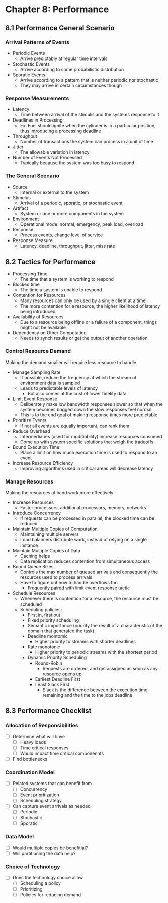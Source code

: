 # Chapter 8: Performance

## 8.1 Performance General Scenario

### Arrival Patterns of Events

* Periodic Events
  * Arrive predictably at regular time intervals
* Stochastic Events
  * Arrive according to some probabilistic distribution
* Sporatic Events
  * Arrive according to a pattern that is neither periodic nor stochastic
  * They may arrive in certain circumstances though

### Response Measurements

* Latency
  * Time between arrival of the stimulis and the systems response to it
* Deadlines in Processing
  * Ex. Fuel should ignite when the cylinder is in a particular position, thus introducing a processing deadline
* Throughput
  * Number of transactions the system can process in a unit of time
* Jitter
  * The allowable variation in latency
* Number of Events Not Processed
  * Typically because the system was too busy to respond

### The General Scenario

* Source
  * Internal or external to the system
* Stimulus
  * Arrival of a periodic, sporatic, or stochastic event
* Artifact
  * System or one or more components in the system
* Environment
  * Operational mode: normal, emergency, peak load, overload
* Response
  * Process events, change level of service
* Response Measure
  * Latency, deadline, throughput, jitter, miss rate

## 8.2 Tactics for Performance

* Processing Time
  * The time that a system is working to respond
* Blocked time
  * The time a system is unable to respond
* Contention for Resources
  * Many resources can only be used by a single client at a time
  * The more contention for a resource, the higher likelihood of latency being introduced
* Availability of Resources
  * Due to a resource being offline or a failure of a component, things might not be available
* Dependency on Other Computation
  * Needs to synch results or get the output of another operation

### Control Resource Demand

Making the demand smaller will require less resource to handle

* Manage Sampling Rate
  * If possible, reduce the frequency at which the stream of environment data is sampled
  * Leads to predictable levels of latency
    * But also comes at the cost of lower fidelity data
* Limit Event Response
  * Deliberately make low bandwidth responses slower so that when the system becomes bogged down the slow responses feel normal
  * This is to the end goal of making response times more predictable
* Prioritize Events
  * If not all events are equally important, can rank them
* Reduce Overhead
  * Intermediaries (used for modifiability) increase resources consumed
  * Come up with system specific solutions that weigh the tradeoffs
* Bound Execution Time
  * Place a limit on how much execution time is used to respond to an event
* Increase Resource Efficiency
  * Improving algorithms used in critical areas will decrease latency

### Manage Resources

Making the resources at hand work more effectively

* Increase Resources
  * Faster processors, additional processors, memory, networks
* Introduce Concurrency
  * If requests can be processed in parallel, the blocked time can be reduced
* Maintain Multiple Copies of Computation
  * Maintaining multiple servers
  * Load balancers distribute work, instead of relying on a single instance
* Maintain Multiple Copies of Data
  * Caching helps
  * Data replication reduces contention from simultaneous access
* Bound Queue Sizes
  * Controls the max number of queued arrivals and consequently the resources used to process arrivals
  * Have to figure out how to handle overflows tho
    * Frequently paired with limit event response tactic
* Schedule Resources
  * Whenever there is contention for a resource, the resource must be scheduled
  * Scheduling policies:
    * First in, first out
    * Fixed priority scheduling
    * Semantic importance (priority the result of a characteristic of the domain that generated the task)
    * Deadline montomic
      * Higher priority to streams with shorter deadlines
    * Rate monotonic
      * Higher priority to periodic streams with the shortest period
    * Dynamic Priority Scheduling
      * Round-Robin
        * Requests are ordered, and get assigned as soon as any resource opens up
      * Earliest Deadline First
      * Least Slack First
        * Slack is the difference between the execution time remaining and the time to the jobs deadline

## 8.3 Performance Checklist

### Allocation of Responsibilities

* [ ] Determine what will have
  * [ ] Heavy loads
  * [ ] Time critical responses
  * [ ] Would impact time critical componennts
* [ ] Find bottlenecks

### Coordination Model

* [ ] Related systems that can benefit from
  * [ ] Concurrency
  * [ ] Event prioritization
  * [ ] Scheduling strategy
* [ ] Can capture event arrivals as needed
  * [ ] Periodic
  * [ ] Stochastic
  * [ ] Sporatic

### Data Model

* [ ] Would multiple copies be benefitial?
* [ ] Will partitioning the data help?

### Choice of Technology

* [ ] Does the technology choice allow
  * [ ] Scheduling a policy
  * [ ] Prioritizing
  * [ ] Policies for reducing demand
